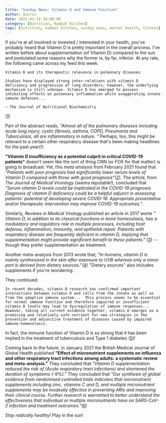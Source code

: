 ```yaml
---
title: "Sunday News: Vitamin D and Immune Function"
author: Austin
date: 2021-02-14 10:00:00
category: [Nutrition, Kombat Kitchen]
tags: [nutrition, kombat kitchen, sunday news, mental health, fitness]
---
```


If you're at all involved or invested / interested in your health, you've probably heard that Vitamin D is pretty important in the overall process.  I've written before about supplementation (of Vitamin D) compared to the sun and postulated some reasons why the former is, by far, inferior.  At any rate, the following came across my feed this week:

```
Vitamin D and its therapeutic relevance in pulmonary diseases 

Studies have displayed strong inter-relations with vitamin D deficiency and progression of lung disorders; however, the underlying mechanism is still unknown. Vitamin D has emerged to possess inhibiting effects on pulmonary inflammation while exaggerating innate immune defenses...

~ The Journal of Nutritional Biochemistry
```
([1](https://www.sciencedirect.com/science/article/abs/pii/S0955286320306033?dgcid=rss_sd_all))

Part of the abstract reads, *"Almost all of the pulmonary diseases including acute lung injury, cystic fibrosis, asthma, COPD, Pneumonia and Tuberculosis, all are inflammatory in nature. "*  Perhaps, too, this might be relevant to a certain other respiratory disease that's been making headlines for the past year(!).

**"Vitamin D insufficiency as a potential culprit in critical COVID-19 patients"** doesn't seem like the sort of thing CNN (or FOX for that matter) is going to broadcast.  Yet, this *meta analysis* from February 2021 found that *"Patients with poor prognosis had significantly lower serum levels of Vitamin D compared with those with good prognosis"*([2](https://pubmed.ncbi.nlm.nih.gov/32716073/)).  The article, from *The Journal of Medical Vironlogy* (seems reputable!), concluded that *"Serum vitamin D levels could be implicated in the COVID-19 prognosis. Diagnosis of vitamin D deficiency could be a helpful adjunct in assessing patients' potential of developing severe COVID-19. Appropriate preventative and/or therapeutic intervention may improve COVID-19 outcomes."*.

Similarly, *Reviews in Medical Virology* published an article in 2017 worte *"	Vitamin D, in addition to its classical functions in bone homeostasis, has a modulatory and regulatory role in multiple processes, including host defense, inflammation, immunity, and epithelial repair. Patients with respiratory disease are frequently deficient in vitamin D, implying that supplementation might provide significant benefit to these patients."* ([3](https://spiral.imperial.ac.uk/handle/10044/1/41529)) -- though they prefer supplementation as treatment.

Another meta-analysis from 2013 wrote that; *"In humans, vitamin D is mainly synthesized in the skin after exposure to UVB whereas only a minor part is derived from dietary sources.*"([4](https://www.ncbi.nlm.nih.gov/pmc/articles/PMC3738984/))  "Dietary sources" also includes supplements if you're wondering.

They continued:

```
In recent decades, vitamin D research has confirmed important interactions between vitamin D and cells from the innate as well as from the adaptive immune system...  This process seems to be essential for normal immune function and therefore impaired or insufficient vitamin D levels may lead to dysregulation of immune responses...  However, taking all current evidence together, vitamin D emerges as a promising and relatively safe nutrient for new strategies in the prevention and adjunctive treatment of diseases caused by impaired immune-homeostasis.
```

In fact, the immune function of Vitamin D is so strong that it has been implied in the treatment of tuberculosis and Type 1 diabetes ([5](https://www.sciencedirect.com/science/article/abs/pii/S1471489210000378?via%3Dihub))!

Coming back to the future, in January 2021 the British Medical Journal of Global Health published **"Effect of micronutrient supplements on influenza and other respiratory tract infections among adults: a systematic review and meta-analysis."**  They concluded that *"Vitamin D supplementation reduced the risk of (Acute respiratory tract infections) and shortened the duration of symptoms (-9%)."*  They concluded that *"Our synthesis of global evidence from randomised controlled trials indicates that micronutrient supplements including zinc, vitamins C and D, and multiple micronutrient supplements may be modestly effective in preventing ARIs and improving their clinical course. Further research is warranted to better understand the effectiveness that individual or multiple micronutrients have on SARS-CoV-2 infection and treatment outcomes."*([6](https://pubmed.ncbi.nlm.nih.gov/33472840/))

*Stay radically healthy!* Play in the sun!